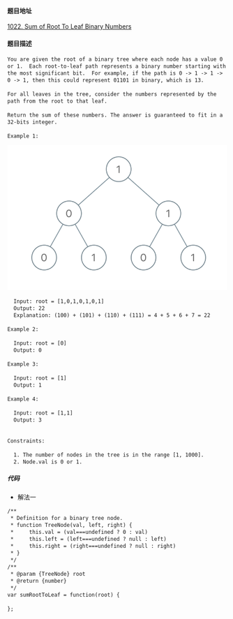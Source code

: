 #### 题目地址
[1022. Sum of Root To Leaf Binary Numbers](https://leetcode.com/problems/sum-of-root-to-leaf-binary-numbers/)
#### 题目描述
```
You are given the root of a binary tree where each node has a value 0 or 1.  Each root-to-leaf path represents a binary number starting with the most significant bit.  For example, if the path is 0 -> 1 -> 1 -> 0 -> 1, then this could represent 01101 in binary, which is 13.

For all leaves in the tree, consider the numbers represented by the path from the root to that leaf.

Return the sum of these numbers. The answer is guaranteed to fit in a 32-bits integer.

Example 1:
```
![1](../../assets/tree/2020-11-05/1.png)
```
  Input: root = [1,0,1,0,1,0,1]
  Output: 22
  Explanation: (100) + (101) + (110) + (111) = 4 + 5 + 6 + 7 = 22

Example 2:

  Input: root = [0]
  Output: 0

Example 3:

  Input: root = [1]
  Output: 1

Example 4:

  Input: root = [1,1]
  Output: 3
 

Constraints:

  1. The number of nodes in the tree is in the range [1, 1000].
  2. Node.val is 0 or 1.
```

##### 代码

- 解法一
```
/**
 * Definition for a binary tree node.
 * function TreeNode(val, left, right) {
 *     this.val = (val===undefined ? 0 : val)
 *     this.left = (left===undefined ? null : left)
 *     this.right = (right===undefined ? null : right)
 * }
 */
/**
 * @param {TreeNode} root
 * @return {number}
 */
var sumRootToLeaf = function(root) {
    
};
```
